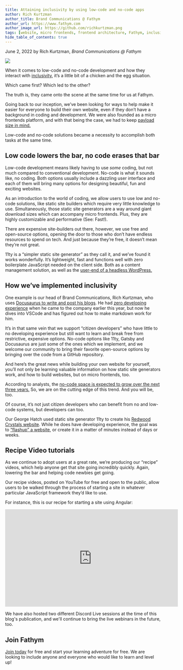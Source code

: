 ```yaml
---
title: Attaining inclusivity by using low-code and no-code apps 
author: Rich Kurtzman
author_title: Brand Communications @ Fathym
author_url: https://www.fathym.com
author_image_url: https://github.com/richkurtzman.png
tags: [website, micro frontends, frontend architecture, Fathym, inclusivity, low-code, no-code, webhost]
hide_table_of_contents: true
---
```


June 2, 2022 by Rich Kurtzman, _Brand Communications @ Fathym_

![](https://www.fathym.com/img/nocodeboard.jpeg)


When it comes to low-code and no-code development and how they interact with [inclusivity](https://www.fathym.com/blog/articles/2022/may/2022-05-02-core-values-inclusivity-introduction), it’s a little bit of a chicken and the egg situation.  

Which came first? Which led to the other?  

The truth is, they came onto the scene at the same time for us at Fathym.  

Going back to our inception, we’ve been looking for ways to help make it easier for everyone to build their own website, even if they don’t have a background in coding and development. We were also founded as a micro frontends platform, and with that being the case, we had to keep [payload size in mind.](https://www.fathym.com/blog/articles/2022/march/2022-03-31-addressing-micro-frontend-criticisms-payload) 

Low-code and no-code solutions became a necessity to accomplish both tasks at the same time.  

## Low code lowers the bar, no code erases that bar 

Low-code development means likely having to use *some* coding, but not much compared to conventional development. No-code is what it sounds like, no coding. Both options usually include a dazzling user interface and each of them will bring many options for designing beautiful, fun and exciting websites.  

As an introduction to the world of coding, we allow users to use low and no-code solutions, like static site builders which require very little knowledge to use. Simultaneously, those static site generators are a way around giant download sizes which can accompany micro frontends. Plus, they are highly customizable and performative (See: Fast!).  

There are expensive site-builders out there, however, we use free and open-source options, opening the door to those who don’t have endless resources to spend on tech. And just because they’re free, it doesn’t mean they’re not great.  

11ty is a “simpler static site generator” as they call it, and we’ve found it works wonderfully. It’s lightweight, fast and functions well with zero boilerplate JavaScript needed on the client side. Both as a content management solution, as well as the [user-end of a headless WordPress.](https://www.fathym.com/blog/articles/2022/march/2022-03-29-headless-wordpress-using-eleventy) 

## How we’ve implemented inclusivity 

One example is our head of Brand Communications, Rich Kurtzman, who uses [Docusaurus to write and post his blogs](https://www.fathym.com/blog/articles/2022/march/2022-03-16-how-i-blog-in-markdown). He had [zero developing experience](https://medium.com/p/8ce74a9b10a3) when he came to the company earlier this year, but now he dives into VSCode and has figured out how to make markdown work for him.  

It’s in that same vein that we support “citizen developers” who have little to no developing experience but still want to learn and break free from restrictive, expensive options. No-code options like 11ty, Gatsby and Docusaurus are just some of the ones which we implement, and we welcome our community to bring their favorite open-source options by bringing over the code from a GitHub repository.  

And here’s the great news while building your own website for yourself, you’ll not only be learning valuable information on how static site generators work, and how to build websites, but on micro frontends, too.  

According to analysts, the [no-code space is expected to grow over the next three years.](https://www.fathym.com/blog/articles/2022/march/2022-03-04-analyst-says-no-code-space-expected-to-grow-three-times) So, we are on the cutting edge of this trend. And you will be, too.  

Of course, it’s not just citizen developers who can benefit from no and low-code systems, but developers can too. 

Our George Hatch used static site generator 11ty to create his [Redwood Crystals website](https://www.fathym.com/blog/articles/2022/february/2022-02-23-flashup-use-case-redwood-crystals). While he does have developing experience, the goal was to [“flashup” a website](https://www.fathym.com/blog/articles/2022/february/2022-02-18-flashup-buzz-word-or-brilliant-idea), or create it in a matter of minutes instead of days or weeks.  

## Recipe Video tutorials  

As we continue to adopt users at a great rate, we’re producing our “recipe” videos, which help anyone get that site going incredibly quickly. Again, lowering the bar and helping code newbies get going.  

Our recipe videos, posted on YouTube for free and open to the public, allow users to be walked through the process of starting a site in whatever particular JavaScript framework they’d like to use.  

For instance, this is our recipe for starting a site using Angular:  

<iframe width="560" height="315" src="https://www.youtube.com/embed/FEWQr9RQ1Us" title="YouTube video player" frameborder="0" allow="accelerometer; autoplay; clipboard-write; encrypted-media; gyroscope; picture-in-picture" allowfullscreen></iframe> 

We have also hosted two different Discord Live sessions at the time of this blog's publication, and we'll continue to bring the live webinars in the future, too.

## Join Fathym  

[Join today](https://www.fathym.com/dashboard) for free and start your learning adventure for free. We are looking to include anyone and everyone who would like to learn and level up! 